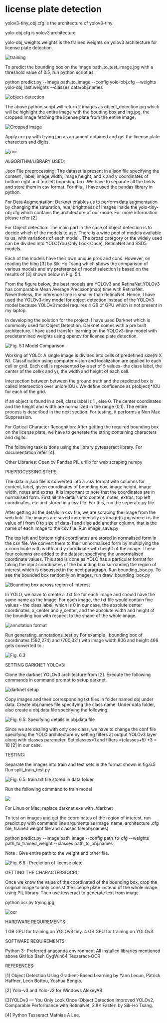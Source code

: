 # license plate detection
 
 yolov3-tiny_obj.cfg is the architecture of yolov3-tiny.
 
 yolo-obj.cfg is yolov3 architecture
 
 yolo-obj_weights.weights is the trained weights on yolov3 architecture for license plate detection.
 
 
 
 ![training](https://user-images.githubusercontent.com/51110977/63793463-5fccc280-c91d-11e9-8970-6fe90ffdfaa8.png)

 To predict the bounding box on the image path_to_test_image.jpg with a threshold value of 0.5, run python script as

python predict.py --image path_to_image --config yolo-obj.cfg --weights yolo-obj_last.weights --classes data/obj.names
 
  ![object-detection](https://user-images.githubusercontent.com/51110977/64024647-81fe5480-cb58-11e9-8f8a-5b211f8155d6.jpg)

The above python script will return 2 images as object_detection.jpg which will be highlight the entire image with the bouding box and ing.jpg, the cropped image fetching the license plate from the entire image.

![Cropped image](https://user-images.githubusercontent.com/51110977/64024670-8fb3da00-cb58-11e9-9302-3a00865ce308.jpg)

Apply ocr.py with trying.jpg as argument obtained and get the license plate characters and digits.

![ocr](https://user-images.githubusercontent.com/51110977/64026863-339f8480-cb5d-11e9-9a0b-a182cdd411a9.PNG)

 

ALGORITHM/LIBRARY USED:
	
Json File preprocessing:
The dataset is present in a json file specifying the content , label, image width, image height, and x and y coordinates of bottom right and top left bounding box. We have to separate all the fields and store them in csv format. For this , I have used the pandas library in python. 

For Data Augmentation:
Darknet enables us to perform data augmentation by changing the saturation, hue, brightness of images inside the yolo-tiny-obj.cfg which contains the architecture of our mode. For more information please refer [2]  

For Object detection:
The main part in the case of object detection is to decide which of the models to use. There is a wide pool of models available to us, with variations of each model . The broad category or the widely used can be divided into YOLO(You Only Look Once), RetinaNet and SSD5 models. 

Each of the models have their own unique pros and cons. However, on reading the blog [3] by Sik-Ho Tsang which shows the comparison of various models and my preference of model selection is based on the results of [3] shown below in Fig. 5.1.

From the figure below, the best models are YOLOv3 and RetinaNet.YOLOv3 has comparable Mean Average Precision(map) time with RetinaNet. Nevertheless, the inference time is smaller than RetinaNet. Hence, I have used the YOLOv3-tiny model for object detection instead of the YOLOv3 model because YOLOv3 model requires 4 GB of GPU which is not present in my laptop.

 In developing the solution for the project, I have used Darknet which is commonly used for Object Detection. Darknet comes with a pre built architecture. I have used transfer learning on the YOLOv3-tiny model with predetermined weights using opencv for license plate detection.

![Fig. 5.1 Model Comparison](https://user-images.githubusercontent.com/51110977/63793606-a8847b80-c91d-11e9-825e-2ad4c22ea1ba.png)
	

Working of YOLO: A single image is divided into cells of predefined size(N X N). Classification using computer vision and localization are applied to each cell or grid. Each cell is represented by a set of 5 values- the class label, the center of the cell(x and y), the width and height of each cell. 

Intersection between between the ground truth and the predicted box is called Intersection over union(IOU). We define confidence as p(object)*IOU for each of the grid.

If an object is found in a cell, class label is 1 , else 0. The center coordinates and the height and width are normalized in the range (0,1). The entire process is described in the next section. For testing, it performs a Non Max Suppression.

For Optical Character Recognition:
After getting the required bounding box on the license plate, we have to generate the string containing characters and digits.

The following task is done using the library pytesseract library. For documentation refer [4].

Other Libraries:
Open cv
Pandas
PIL
urllib for web scraping
numpy




PREPROCESSING STEPS:

The data in json file is converted into a .csv format with columns for content, label, given coordinates of bounding box, image height, image width, notes and extras. It is important to note that the coordinates are in normalised form. First all the details into content, notes, extras, top left coordinates, etc and stored in a csv file. For this, run the seperate.py file.

After getting all the details in csv file, we are scraping the image from the web link. The images are saved incrementally as image(i).jpg where i is the value of i from 0 to size of data-1 and also add another column, that is the name of each image to the csv file. Run image_save.py 

The top left and bottom right coordinates are stored in normalised form in the csv file. We convert them to their unnormalised form by multiplying the x coordinate with width and y coordinate with height of the image. These four columns are added to the dataset specifying the  unnormalised coordinate values. This step is done as YOLO has a particular format for taking the input coordinates of the bounding box surronding the region of interest which is discussed in the next paragraph. Run bounding_box.py. To see the bounded box randomly on images, run draw_bounding_box.py

![Bounding box across region of interest](https://user-images.githubusercontent.com/51110977/63793660-ceaa1b80-c91d-11e9-8976-b9f14fd92f88.png)


In YOLO, we have to create a  .txt file for each image and should have the same name as the image. For each image, the txt file would contain five values - the class label, which is 0 in our case, the absolute center coordinates, x_center and y_center, and the absolute width and height of the bounding box with respect to the shape of the whole image.


![annotation format](https://user-images.githubusercontent.com/51110977/63793728-ef727100-c91d-11e9-9b48-1ec06d88395d.PNG)


Run generating_annotations_test.py
For example , bounding box of coordinates (582,274) and (700,321) with image width 806 and height 466 gets converted to :


![Fig. 6.3](https://user-images.githubusercontent.com/51110977/63793787-0b761280-c91e-11e9-835b-4a1b075708b2.PNG)


SETTING DARKNET YOLOv3:

Clone the darknet YOLOv3 architecture from [2]. Execute the following commands in command prompt to setup darknet. 

![darknet setup](https://user-images.githubusercontent.com/51110977/63793837-2052a600-c91e-11e9-9df8-2b2ffd788f81.PNG)

Copy images and their corresponding txt files in folder named obj under data. Create obj.names file specifying the class name. Under data folder, also create a obj.data file specifying the following:


![Fig. 6.5: Specifying details in obj.data file](https://user-images.githubusercontent.com/51110977/63793860-306a8580-c91e-11e9-82ae-698a18c69f9c.PNG)

Since we are dealing with only one class, we have to change the conf file specifying the YOLO architecture by setting filters at output YOLOv3 layer along with classes parameter. Set classes=1 and filters =(classes+5) *3 = 18 [2] in our case. 

TESTING:

Separate the images into train and test sets in the format shown in fig.6.5  Run split_train_test.py

![Fig. 6.5: train.txt file stored in data folder](https://user-images.githubusercontent.com/51110977/63793920-4aa46380-c91e-11e9-9b7f-dd1f9b5af53d.PNG)

Run the following command to train model

![ ](https://user-images.githubusercontent.com/51110977/63793934-5bed7000-c91e-11e9-9783-7945ed163abc.PNG)



For Linux or Mac, replace darknet.exe with ./darknet

To test on images and get the coordinates of the region of interest, run predict.py with command line arguments as image_name, architecture .cfg file, trained weight file and classes file(obj.names)

python predict.py --image path_image --config path_to_cfg --weights path_to_trained_weight --classes path_to_obj.names

Note : Give entire path to the weight and other file.


![Fig. 6.6 : Prediction of license plate.](https://user-images.githubusercontent.com/51110977/63793953-67409b80-c91e-11e9-9cae-d478370a71f3.png)



GETTING THE CHARACTERS(OCR):

Once we know the value of the coordinated of the bounding box, crop the original image to only consist the license plate instead of the whole image using PIL library. Then use tesseract to generate text from image.

python ocr.py trying.jpg

![ocr](https://user-images.githubusercontent.com/51110977/64026863-339f8480-cb5d-11e9-9a0b-a182cdd411a9.PNG)





HARDWARE REQUIREMENTS:


1 GB GPU for training on YOLOv3 tiny.
4 GB GPU for training on YOLOv3.

SOFTWARE REQUIREMENTS:

Python 3- Preferred anaconda environment
All installed libraries mentioned above
GitHub Bash
CygWin64
Tesseract-OCR


REFERENCES:

[1] Object Detection Using Gradient-Based Learning by  Yann Lecun, Patrick Haffner, Leon Bottou, Yoshua Bengio.

[2] Yolo-v3 and Yolo-v2 for Windows AlexeyAB.

[3]YOLOv3 — You Only Look Once (Object Detection Improved YOLOv2, Comparable Performance with RetinaNet, 3.8× Faster! by Sik-Ho Tsang.

[4]  Python Tesseract Mathias A Lee.


